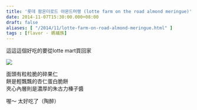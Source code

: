 ```yaml
---
title: '롯데 팜온더로드 아몬드머랭 (lotte farm on the road almond meringue)'
date: 2014-11-07T15:30:00.000+08:00
draft: false
aliases: [ "/2014/11/lotte-farm-on-road-almond-meringue.html" ]
tags : [flavor - 螞蟻族]
---
```


這這這個好吃的要從lotte mart買回家  

![](/images/lottealmondmeringue.jpg)

面頭有粒粒脆的碎果仁  
餅是輕飄飄的杏仁蛋白脆餅  
夾心內層則是濃厚的朱古力榛子醬  
  
喔～ 太好吃了（陶醉）
